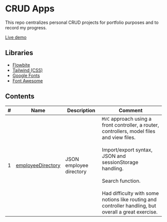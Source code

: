 # CRUD Apps

This repo centralizes personal CRUD projects for portfolio purposes and to record my progress.

[Live demo](https://sximenez.github.io/crudApps/)

## Libraries

- [Flowbite](https://flowbite.com/blocks/)
- [Tailwind (CSS)](https://tailwindcss.com/docs/preflight)
- [Google Fonts](https://fonts.google.com/)
- [Font Awesome](https://fontawesome.com/)

## Contents
| # | Name | Description | Comment |
| - | - | - | - |
| 1  | [employeeDirectory](https://sximenez.github.io/crudApps/employeeDirectory/index.html) | JSON employee directory | ```MVC``` approach using a front controller, a router, controllers, model files and view files.<br><br>Import/export syntax, JSON and sessionStorage handling.<br><br>Search function.<br><br>Had difficulty with some notions like routing and controller handling, but overall a great exercise. |